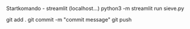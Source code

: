 Startkomando - streamlit (localhost...)
python3 -m streamlit run sieve.py


git add .
git commit -m "commit message" 
git push